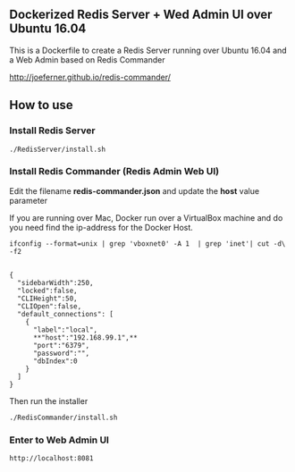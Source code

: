 ## Dockerized Redis Server + Wed Admin UI over Ubuntu 16.04

This is a Dockerfile to create a Redis Server running over Ubuntu 16.04 and a Web Admin based on Redis Commander

http://joeferner.github.io/redis-commander/


## How to use

### Install Redis Server

	./RedisServer/install.sh


### Install Redis Commander (Redis Admin Web UI)


Edit the filename **redis-commander.json** and update the **host** value parameter

If you are running over Mac, Docker run over a VirtualBox machine and do you need find the ip-address for the Docker Host.

	ifconfig --format=unix | grep 'vboxnet0' -A 1  | grep 'inet'| cut -d\  -f2


	{
	  "sidebarWidth":250,
	  "locked":false,
	  "CLIHeight":50,
	  "CLIOpen":false,
	  "default_connections": [
		{
		  "label":"local",
		  **"host":"192.168.99.1",**
		  "port":"6379",
		  "password":"",
		  "dbIndex":0
		}
	  ]
	}

Then run the installer

	./RedisCommander/install.sh

### Enter to Web Admin UI
  
	http://localhost:8081


